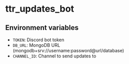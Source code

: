 # ttr_updates_bot

## Environment variables
- `TOKEN`: Discord bot token
- `DB_URL`: MongoDB URL (mongodb+srv://username:password@url/database)
- `CHANNEL_ID`: Channel to send updates to
